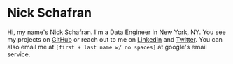 Nick Schafran
=============

Hi, my name's Nick Schafran. I'm a Data Engineer in New York, NY. You see
my projects on [GitHub](https://github.com/nickschafran) or reach out 
to me on [LinkedIn](https://www.linkedin.com/in/nickschafran/) and 
[Twitter](https://twitter.com/NickSchafran_). You can also email me at
`[first + last name w/ no spaces]` at google's email service.
